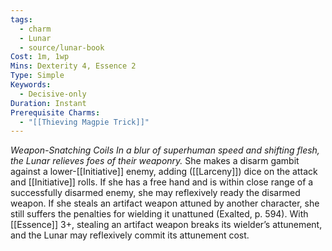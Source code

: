 ```yaml
---
tags:
  - charm
  - Lunar
  - source/lunar-book
Cost: 1m, 1wp
Mins: Dexterity 4, Essence 2
Type: Simple
Keywords:
  - Decisive-only
Duration: Instant
Prerequisite Charms:
  - "[[Thieving Magpie Trick]]"
---
```

*Weapon-Snatching Coils In a blur of superhuman speed and shifting flesh, the Lunar relieves foes of their weaponry.*
She makes a disarm gambit against a lower-[[Initiative]] enemy, adding ([[Larceny]]) dice on the attack and [[Initiative]] rolls. If she has a free hand and is within close range of a successfully disarmed enemy, she may reflexively ready the disarmed weapon. If she steals an artifact weapon attuned by another character, she still suffers the penalties for wielding it unattuned (Exalted, p. 594). With [[Essence]] 3+, stealing an artifact weapon breaks its wielder’s attunement, and the Lunar may reflexively commit its attunement cost.